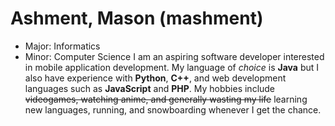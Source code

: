 # Ashment, Mason (mashment)
- Major: Informatics
- Minor: Computer Science
I am an aspiring software developer interested in mobile application development. My language of
*choice* is **Java** but I also have experience with **Python**, **C++**, and web development
languages such as **JavaScript** and **PHP**. My hobbies include ~~videogames, watching anime, and
generally wasting my life~~ learning new languages, running, and snowboarding whenever I get the
chance.